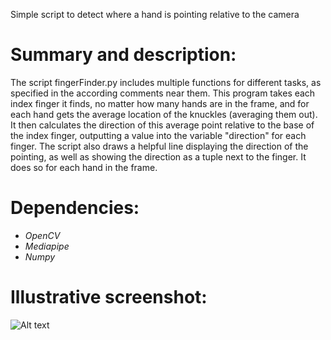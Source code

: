 Simple script to detect where a hand is pointing relative to the camera

<b><h1>Summary and description:</h1></b>
The script fingerFinder.py includes multiple functions for different tasks, as specified in the according comments near them. This program takes each index finger it finds, no matter how many hands are in the frame, and for each hand gets the average location of the knuckles (averaging them out). It then calculates the direction of this average point relative to the base of the index finger, outputting a value into the variable "direction" for each finger. The script also draws a helpful line displaying the direction of the pointing, as well as showing the direction as a tuple next to the finger. It does so for each hand in the frame.

<b><h1>Dependencies:</h1></b>
<em>
- OpenCV
- Mediapipe
- Numpy
</em>

<b><h1>Illustrative screenshot:</h1></b>
![Alt text](IllustrativeScreenshot.png "Optional Title")